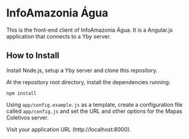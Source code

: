 # InfoAmazonia Água

This is the front-end client of InfoAmazonia Água. It is a Angular.js application that connects to a Yby server.

## How to Install

Install Node.js, setup a Yby server and clone this repository.

At the repository root directory, install the dependencies running:

    npm install

Using `app/config.example.js` as a template, create a configuration file called `app/config.js` and set the URL and other options for the Mapas Coletivos server.

Visit your application URL (http://localhost:8000).